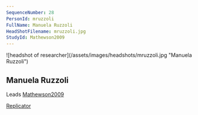 ```yaml
---
SequenceNumber: 28
PersonId: mruzzoli
FullName: Manuela Ruzzoli
HeadShotFilename: mruzzoli.jpg
StudyId: Mathewson2009
---
```

<a name="mruzzoli">
![headshot of researcher](/assets/images/headshots/mruzzoli.jpg "Manuela Ruzzoli")

## Manuela Ruzzoli



Leads [Mathewson2009](/replications/#Mathewson2009)



[Replicator]("replicator")